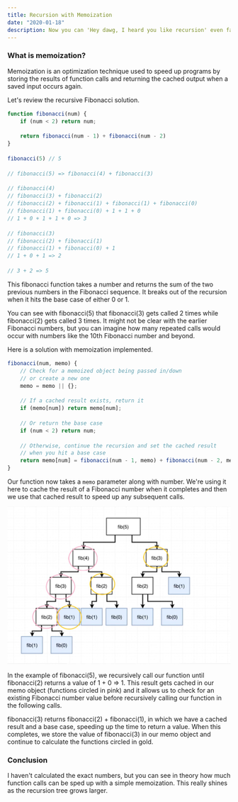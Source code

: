 ```yaml
---
title: Recursion with Memoization
date: "2020-01-18"
description: Now you can 'Hey dawg, I heard you like recursion' even faster!
---
```


<h3>What is memoization?</h3>

Memoization is an optimization technique used to speed up programs by storing the results of function calls and returning the cached output when a saved input occurs again.

Let's review the recursive Fibonacci solution.

```javascript
function fibonacci(num) {
    if (num < 2) return num;

    return fibonacci(num - 1) + fibonacci(num - 2)
}

fibonacci(5) // 5

// fibonacci(5) => fibonacci(4) + fibonacci(3)

// fibonacci(4)
// fibonacci(3) + fibonacci(2)
// fibonacci(2) + fibonacci(1) + fibonacci(1) + fibonacci(0)
// fibonacci(1) + fibonacci(0) + 1 + 1 + 0
// 1 + 0 + 1 + 1 + 0 => 3

// fibonacci(3)
// fibonacci(2) + fibonacci(1)
// fibonacci(1) + fibonacci(0) + 1
// 1 + 0 + 1 => 2

// 3 + 2 => 5
```

This fibonacci function takes a number and returns the sum of the two previous numbers in the Fibonacci sequence. It breaks out of the recursion when it hits the base case of either 0 or 1.

You can see with fibonacci(5) that fibonacci(3) gets called 2 times while fibonacci(2) gets called 3 times. It might not be clear with the earlier Fibonacci numbers, but you can imagine how many repeated calls would occur with numbers like the 10th Fibonacci number and beyond.

Here is a solution with memoization implemented.

```javascript
fibonacci(num, memo) {
    // Check for a memoized object being passed in/down
    // or create a new one
    memo = memo || {};

    // If a cached result exists, return it
    if (memo[num]) return memo[num];

    // Or return the base case
    if (num < 2) return num;

    // Otherwise, continue the recursion and set the cached result
    // when you hit a base case
    return memo[num] = fibonacci(num - 1, memo) + fibonacci(num - 2, memo);
}
```

Our function now takes a <code>memo</code> parameter along with number. We're using it here to cache the result of a Fibonacci number when it completes and then we use that cached result to speed up any subsequent calls.

<img src="./memoized-recursion.jpg" /><br>

In the example of fibonacci(5), we recursively call our function until fibonacci(2) returns a value of 1 + 0 => 1. This result gets cached in our memo object (functions circled in pink) and it allows us to check for an existing Fibonacci number value before recursively calling our function in the following calls.

fibonacci(3) returns fibonacci(2) + fibonacci(1), in which we have a cached result and a base case, speeding up the time to return a value. When this completes, we store the value of fibonacci(3) in our memo object and continue to calculate the functions circled in gold.

<h3>Conclusion</h3>

I haven't calculated the exact numbers, but you can see in theory how much function calls can be sped up with a simple memoization. This really shines as the recursion tree grows larger.
